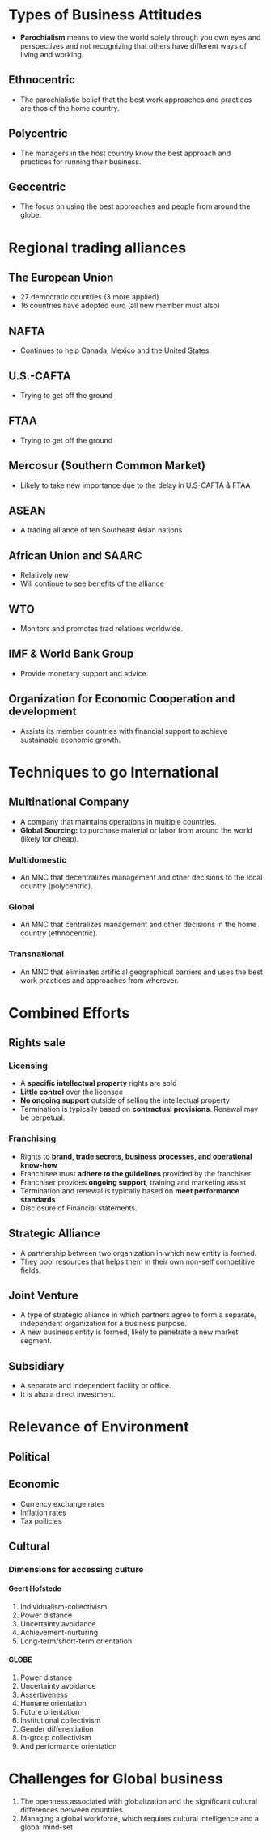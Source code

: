 # Types of Business Attitudes
- **Parochialism** means to view the world solely through you own eyes and perspectives and not recognizing that others have different ways of living and working.
## Ethnocentric
- The parochialistic belief that the best work approaches and practices are thos of the home country.
## Polycentric
- The managers in the host country know the best approach and practices for running their business.
## Geocentric
- The focus on using the best approaches and people from around the globe.

# Regional trading alliances
## The European Union
- 27 democratic countries (3 more applied)
- 16 countries have adopted euro (all new member must also)
## NAFTA
- Continues to help Canada, Mexico and the United States.
## U.S.-CAFTA
- Trying to get off the ground
## FTAA
- Trying to get off the ground
## Mercosur (Southern Common Market)
- Likely to take new importance due to the delay in U.S-CAFTA & FTAA
## ASEAN
- A trading alliance of ten Southeast Asian nations
## African Union and SAARC
- Relatively new
- Will continue to see benefits of the alliance
## WTO
- Monitors and promotes trad relations worldwide.
## IMF & World Bank Group 
- Provide monetary support and advice.
## Organization for Economic Cooperation and development
- Assists its member countries with financial support to achieve sustainable economic growth.

# Techniques to go International
## Multinational Company
- A company that maintains operations in multiple countries.
- **Global Sourcing:** to purchase material or labor from around the world (likely for cheap).
### Multidomestic 
- An MNC that decentralizes management and other decisions to the local country (polycentric). 
### Global 
- An MNC that centralizes management and other decisions in the home country (ethnocentric).
### Transnational
- An MNC that eliminates artificial geographical barriers and uses the best work practices and approaches from wherever.

# Combined Efforts
## Rights sale
### Licensing
- A **specific intellectual property** rights are sold
- **Little control** over the licensee
- **No ongoing support** outside of selling the intellectual property
- Termination is typically based on **contractual provisions**. Renewal may be perpetual.
### Franchising
- Rights to **brand, trade secrets, business processes, and operational know-how**
- Franchisee must **adhere to the guidelines** provided by the franchiser
- Franchiser provides **ongoing support**, training and marketing assist
- Termination and renewal is typically based on **meet performance standards**
- Disclosure of Financial statements.

## Strategic Alliance
- A partnership between two organization in which new entity is formed.
- They pool resources that helps them in their own non-self competitive fields.
## Joint Venture
- A type of strategic alliance in which partners agree to form a separate, independent organization for a business purpose.
- A new business entity is formed, likely to penetrate a new market segment.

## Subsidiary 
- A separate and independent facility or office.
- It is also a direct investment.

# Relevance of Environment 
## Political
## Economic
- Currency exchange rates
- Inflation rates
- Tax poilicies
## Cultural
### Dimensions for accessing culture
#### Geert Hofstede
1. Individualism-collectivism
2. Power distance
3. Uncertainty avoidance
4. Achievement-nurturing
5. Long-term/short-term orientation
#### GLOBE
1. Power distance
2. Uncertainty avoidance
3. Assertiveness
4. Humane orientation
5. Future orientation
6. Institutional collectivism
7. Gender differentiation
8. In-group collectivism
9. And performance orientation

# Challenges for Global business
1. The openness associated with globalization and the significant cultural differences between countries.
2. Managing a global workforce, which requires cultural intelligence and a global mind-set